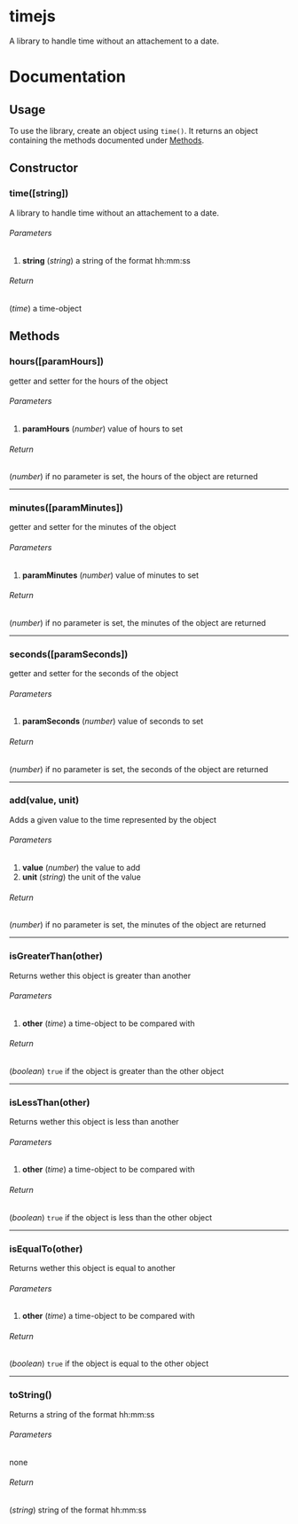 timejs
======

A library to handle time without an attachement to a date.

# Documentation

## Usage
To use the library, create an object using `time()`. It returns an object containing the methods documented under [Methods](#methods).

## Constructor

### time([string])
A library to handle time without an attachement to a date.

###### Parameters
1. **string** (*string*) a string of the format hh:mm:ss

###### Return
(*time*) a time-object

## Methods

### hours([paramHours])
getter and setter for the hours of the object

###### Parameters
1. **paramHours** (*number*) value of hours to set

###### Return
(*number*) if no parameter is set, the hours of the object are returned

---

### minutes([paramMinutes])
getter and setter for the minutes of the object

###### Parameters
1. **paramMinutes** (*number*) value of minutes to set

###### Return
(*number*) if no parameter is set, the minutes of the object are returned

---

### seconds([paramSeconds])
getter and setter for the seconds of the object

###### Parameters
1. **paramSeconds** (*number*) value of seconds to set

###### Return
(*number*) if no parameter is set, the seconds of the object are returned

---

### add(value, unit)
Adds a given value to the time represented by the object

###### Parameters
1. **value** (*number*) the value to add
2. **unit** (*string*) the unit of the value

###### Return
(*number*) if no parameter is set, the minutes of the object are returned

---

### isGreaterThan(other)
Returns wether this object is greater than another

###### Parameters
1. **other** (*time*) a time-object to be compared with

###### Return
(*boolean*) `true` if the object is greater than the other object

---

### isLessThan(other)
Returns wether this object is less than another

###### Parameters
1. **other** (*time*) a time-object to be compared with

###### Return
(*boolean*) `true` if the object is less than the other object

---

### isEqualTo(other)
Returns wether this object is equal to another

###### Parameters
1. **other** (*time*) a time-object to be compared with

###### Return
(*boolean*) `true` if the object is equal to the other object

---

### toString()
Returns a string of the format hh:mm:ss

###### Parameters
none

###### Return
(*string*) string of the format hh:mm:ss